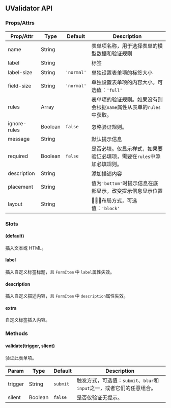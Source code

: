 ## UValidator API
### Props/Attrs

| Prop/Attr | Type | Default | Description |
| --------- | ---- | ------- | ----------- |
| name | String | | 表单项名称，用于选择表单的模型数据和验证规则 |
| label | String | | 标签 |
| label-size | String | `'normal'` | 单独设置表单项的标签大小 |
| field-size | String | `'normal'` | 单独设置表单项的内容大小。可选值：`'full'` |
| rules | Array | | 表单项的验证规则。如果没有则会根据`name`属性从表单的`rules`中获取。 |
| ignore-rules | Boolean | `false` | 忽略验证规则。 |
| message | String | | 默认提示信息 |
| required | Boolean | `false` | 是否必填。仅显示样式，如果要验证必填项，需要在`rules`中添加必填规则。 |
| description | String | | 添加描述内容 |
| placement | String | | 值为`'bottom'`时提示信息在底部显示，改变提示信息显示位置 |
| layout | String |  | 布局方式，可选值：`'block'` |

### Slots

#### (default)

插入文本或 HTML。

#### label

插入自定义标签标题，且 `FormItem` 中 `label`属性失效。

#### description

插入自定义描述内容，且 `FormItem` 中 `description`属性失效。

#### extra

自定义标签插入内容。

### Methods

#### validate(trigger, slient)

验证此表单项。

| Param | Type | Default | Description |
| ----- | ---- | ------- | ----------- |
| trigger | String | `submit` | 触发方式，可选值：`submit`、`blur`和`input`之一，或者它们的任意组合。 |
| silent | Boolean | `false` | 是否仅验证无提示。 |
